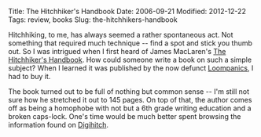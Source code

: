 Title: The Hitchhiker's Handbook
Date: 2006-09-21
Modified: 2012-12-22
Tags: review, books
Slug: the-hitchhikers-handbook

Hitchhiking, to me, has always seemed a rather spontaneous act. Not something that required much technique -- find a spot and stick you thumb out. So I was intrigued when I first heard of James MacLaren's <a href="http://www.amazon.com/-Hitchhikers-Handbook/dp/1559501251/sr=8-2/qid=1158787450/ref=sr_1_2/104-4394858-5855113?ie=UTF8&s=books" >The Hitchhiker's Handbook</a>. How could someone write a book on such a simple subject? When I learned it was published by the now defunct <a href="http://www.pig-monkey.com/2006/03/09/goodbye-loompanics/">Loompanics</a>, I had to buy it.

The book turned out to be full of nothing but common sense -- I'm still not sure how he stretched it out to 145 pages. On top of that, the author comes off as being a homophobe with not but a 6th grade writing education and a broken caps-lock. One's time would be much better spent browsing the information found on <a href="http://www.digihitch.com/" >Digihitch</a>.
